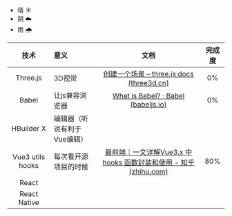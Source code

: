 - 晴 ☀️
- 阴 ☁️
- 雨 🌧️

|         技术         | 意义                       | 文档 |                  完成度                  |
| :------------------: | :------------------------------------ | :----------: | :--------------------------------------------: |
| Three.js | 3D视觉 | [创建一个场景 – three.js docs (three3d.cn)](https://www.three3d.cn/docs/index.html#manual/zh/introduction/Creating-a-scene) | 0% |
|      Babel       | 让js兼容浏览器              | [What is Babel? · Babel (babeljs.io)](https://babeljs.io/docs/) |   0%   |
|    HBuilder X    | 编辑器（听说有利于Vue编辑） |                                                              |        |
| Vue3 utils hooks | 每次看开源项目的时候        | [最前端｜一文详解Vue3.x 中 hooks 函数封装和使用 - 知乎 (zhihu.com)](https://zhuanlan.zhihu.com/p/661652964) | 80% |
| React |  |  | |
| React Native |  |  | |
